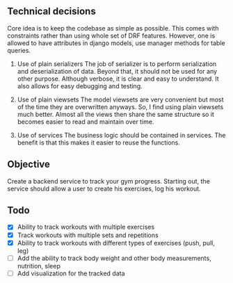 ## Technical decisions

Core idea is to keep the codebase as simple as possible. This comes with constraints rather than using whole set of DRF features. However, one is allowed to have attributes in django models, use manager methods for table queries. 

1. Use of plain serializers 
   The job of serializer is to perform serialization and deserialization of data. Beyond that, it should not be used for any other purpose. Although verbose, it is clear and easy to understand. It also allows for easy debugging and testing.

2. Use of plain viewsets
   The model viewsets are very convenient but most of the time they are overwritten anyways. So, I find using plain viewsets much better. Almost all the views then share the same structure so it becomes easier to read and maintain over time.

3. Use of services
   The business logic should be contained in services. The benefit is that this makes it easier to reuse the functions.

## Objective

Create a backend service to track your gym progress. Starting out, the service should allow a user to create his exercises, log his workout. 


## Todo
- [X] Ability to track workouts with multiple exercises
- [X] Track workouts with multiple sets and repetitions
- [X] Ability to track workouts with different types of exercises (push, pull, leg)
- [ ] Add the ability to track body weight and other body measurements, nutrition, sleep
- [ ] Add visualization for the tracked data
